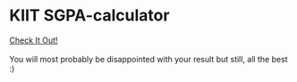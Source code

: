 # KIIT SGPA-calculator
<a href="https://kiitsgpa.netlify.app/">Check It Out!</a>
<br><br>
You will most probably be disappointed with your result but still, all the best :)
